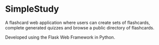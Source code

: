 # SimpleStudy
A flashcard web application where users can create sets of flashcards, complete generated quizzes and browse a public directory of flashcards. 

Developed using the Flask Web Framework in Python.
